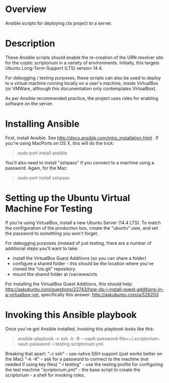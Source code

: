 # Overview

Ansible scripts for deploying cts project to a server.

# Description

These Ansible scripts should enable the re-creation of the URN resolver site for the
coptic scriptorium in a variety of environments. Initially, this targets Ubuntu
Long-Term-Support (LTS) version 14.4.

For debugging / testing purposes, these scripts can also be used to deploy to
a virtual machine running locally on a user's machine, inside VirtualBox (or VMWare,
although this documentation only contemplates VirtualBox).

As per Ansible recommended practice, the project uses roles for enabling
software on the server.

# Installing Ansible

First, install Ansible. See http://docs.ansible.com/intro_installation.html . If you're
using MacPorts on OS X, this will do the trick:

> sudo port install ansible

You'll also need to install "sshpass" if you connect to a machine using a password. Again,
for the Mac:

> sudo port install sshpass

# Setting up the Ubuntu Virtual Machine For Testing

If you're using VirtualBox, install a new Ubuntu Server (14.4 LTS). To match the
configuration of the production box, create the "ubuntu" user, and set the password to
something you won't forget.

For debugging purposes (instead of just testing, there are a number of additional
steps you'll want to take:
- install the VirtualBox Guest Additions (so you can share a folder)
- configure a shared folder - this should be the location where you've cloned the "cts.git"
  repository.
- mount the shared folder at /var/www/cts

For installing the VirtualBox Guest Additions, this should help:
http://askubuntu.com/questions/22743/how-do-i-install-guest-additions-in-a-virtualbox-vm,
specifically this answer: http://askubuntu.com/a/526203

# Invoking this Ansible playbook

Once you've got Ansible installed, invoking this playbook looks like this:

> ansible-playbook -c ssh -k -K --vault-password-file=~/.scriptorium-vault-password -i testing scriptorium.yml

Breaking that apart:
"-c ssh" - use native SSH support (just works better on the Mac)
"-k -K" - ask for a password to connect to the machine (not needed if using key files)
"-i testing" - use the testing profile for configuring the test machine
"scriptorium.yml" - the base script to create the scriptorium - a shell for invoking roles.

